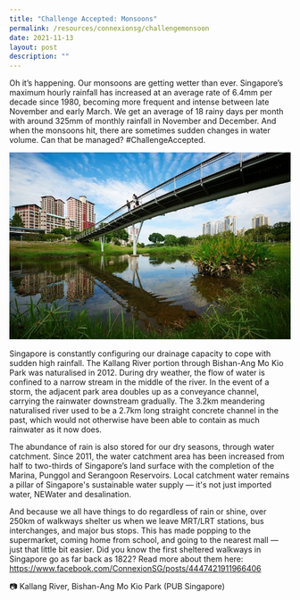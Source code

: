 ```yaml
---
title: "Challenge Accepted: Monsoons"
permalink: /resources/connexionsg/challengemonsoon
date: 2021-11-13
layout: post
description: ""
---
```

Oh it’s happening. Our monsoons are getting wetter than ever. Singapore’s maximum hourly rainfall has increased at an average rate of 6.4mm per decade since 1980, becoming more frequent and intense between late November and early March. We get an average of 18 rainy days per month with around 325mm of monthly rainfall in November and December. And when the monsoons hit, there are sometimes sudden changes in water volume. Can that be managed? #ChallengeAccepted.

![Alt text for image on Isomer site](/images/monsoonkallangriver.jpg)

Singapore is constantly configuring our drainage capacity to cope with sudden high rainfall. The Kallang River portion through Bishan-Ang Mo Kio Park was naturalised in 2012. During dry weather, the flow of water is confined to a narrow stream in the middle of the river. In the event of a storm, the adjacent park area doubles up as a conveyance channel, carrying the rainwater downstream gradually. The 3.2km meandering naturalised river used to be a 2.7km long straight concrete channel in the past, which would not otherwise have been able to contain as much rainwater as it now does.

The abundance of rain is also stored for our dry seasons, through water catchment. Since 2011, the water catchment area has been increased from half to two-thirds of Singapore’s land surface with the completion of the Marina, Punggol and Serangoon Reservoirs. Local catchment water remains a pillar of Singapore's sustainable water supply — it's not just imported water, NEWater and desalination.

And because we all have things to do regardless of rain or shine, over 250km of walkways shelter us when we leave MRT/LRT stations, bus interchanges, and major bus stops. This has made popping to the supermarket, coming home from school, and going to the nearest mall — just that little bit easier. 
Did you know the first sheltered walkways in Singapore go as far back as 1822? Read more about them here: https://www.facebook.com/ConnexionSG/posts/4447421911966406

📷 Kallang River, Bishan-Ang Mo Kio Park (PUB Singapore)